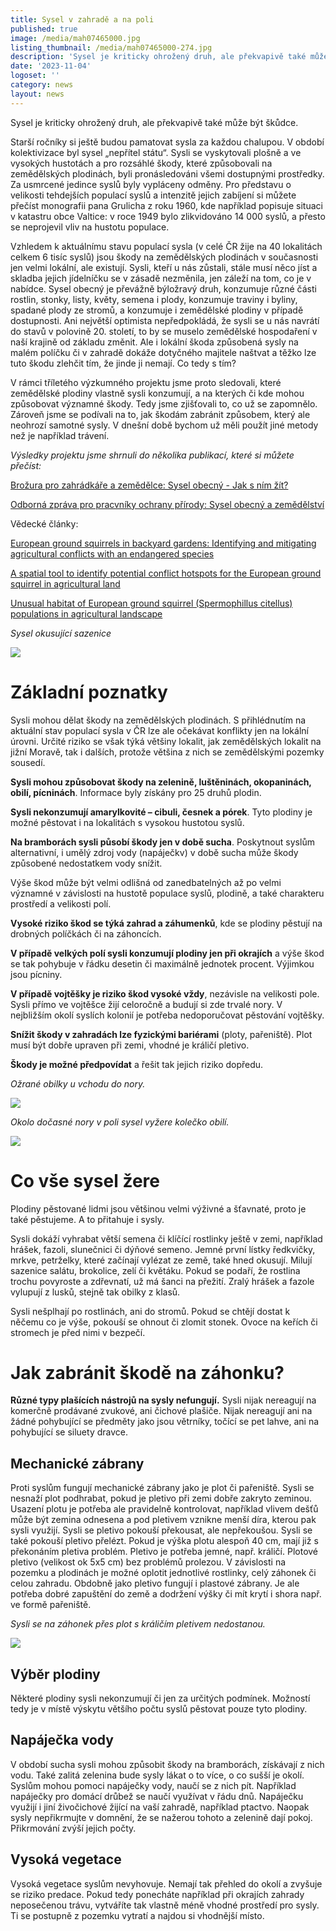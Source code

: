 ```yaml
---
title: Sysel v zahradě a na poli
published: true
image: /media/mah07465000.jpg
listing_thumbnail: /media/mah07465000-274.jpg
description: 'Sysel je kriticky ohrožený druh, ale překvapivě také může být škůdce. '
date: '2023-11-04'
logoset: ''
category: news
layout: news
---
```

Sysel je kriticky ohrožený druh, ale překvapivě také může být škůdce. 

Starší ročníky si ještě budou pamatovat sysla za každou chalupou. V období kolektivizace byl sysel „nepřítel státu“. Sysli se vyskytovali plošně a ve vysokých hustotách a pro rozsáhlé škody, které způsobovali na zemědělských plodinách, byli pronásledováni všemi dostupnými prostředky. Za usmrcené jedince syslů byly vypláceny odměny. Pro představu o velikosti tehdejších populací syslů a intenzitě jejich zabíjení si můžete přečíst monografii pana Grulicha z roku 1960, kde například popisuje situaci v katastru obce Valtice: v roce 1949 bylo zlikvidováno 14 000 syslů, a přesto se neprojevil vliv na hustotu populace. 

Vzhledem k aktuálnímu stavu populací sysla (v celé ČR žije na 40 lokalitách celkem 6 tisíc syslů) jsou škody na zemědělských plodinách v současnosti jen velmi lokální, ale existují. Sysli, kteří u nás zůstali, stále musí něco jíst a skladba jejich jídelníčku se v zásadě nezměnila, jen záleží na tom, co je v nabídce. Sysel obecný je převážně býložravý druh, konzumuje různé části rostlin, stonky, listy, květy, semena i plody, konzumuje traviny i byliny, spadané plody ze stromů, a konzumuje i zemědělské plodiny v případě dostupnosti. Ani největší optimista nepředpokládá, že sysli se u nás navrátí do stavů v polovině 20. století, to by se muselo zemědělské hospodaření v naší krajině od základu změnit. Ale i lokální škoda způsobená sysly na malém políčku či v zahradě dokáže dotyčného majitele naštvat a těžko lze tuto škodu zlehčit tím, že jinde ji nemají. Co tedy s tím?

V rámci tříletého výzkumného projektu jsme proto sledovali, které zemědělské plodiny vlastně sysli konzumují, a na kterých či kde mohou způsobovat významné škody. Tedy jsme zjišťovali to, co už se zapomnělo. Zároveň jsme se podívali na to, jak škodám zabránit způsobem, který ale neohrozí samotné sysly. V dnešní době bychom už měli použít jiné metody než je například trávení. 

_Výsledky projektu jsme shrnuli do několika publikací, které si můžete přečíst:_

[Brožura pro zahrádkáře a zemědělce: Sysel obecný - Jak s ním žít?](https://www.syslinavinici.cz/media/ALKA_brozura_SYSEL_tacr.pdf)

[Odborná zpráva pro pracvníky ochrany přírody: Sysel obecný a zemědělství ](https://www.syslinavinici.cz/media/Sysel_zemedelstvi_zprava_final_web.pdf)

Vědecké články:

[European ground squirrels in backyard gardens: Identifying and mitigating agricultural conflicts with an endangered species](https://museucienciesjournals.cat/abc/issue/46-2-2023-abc/european-ground-squirrels-in-backyard-gardens-identifying-and-mitigating-agricultural-conflicts-with-an-endangered-species)

[A spatial tool to identify potential conflict hotspots for the European ground squirrel in agricultural land](https://museucienciesjournals.cat/abc/issue/46-2-2023-abc/a-spatial-tool-to-identify-potential-conflict-hotspots-for-the-european-ground-squirrel-in-agricultural-land)

[Unusual habitat of European ground squirrel (Spermophillus citellus) populations in agricultural landscape](https://www.alkawildlife.eu/media/Thaya19_Polednikova_etal_fin.pdf)

_Sysel okusující sazenice_

![](/media/f52_00026.jpg)

# Základní poznatky

Sysli mohou dělat škody na zemědělských plodinách. S přihlédnutím na aktuální stav populací sysla v ČR lze ale očekávat konflikty jen na lokální úrovni. Určité riziko se však týká většiny lokalit, jak zemědělských lokalit na jižní Moravě, tak i dalších, protože většina z nich se zemědělskými pozemky sousedí. 

**Sysli mohou způsobovat škody na zelenině, luštěninách, okopaninách, obilí, pícninách**. Informace byly získány pro 25 druhů plodin.

**Sysli nekonzumují amarylkovité – cibuli, česnek a pórek**. Tyto plodiny je možné pěstovat i na lokalitách s vysokou hustotou syslů. 

**Na bramborách sysli působí škody jen v době sucha**. Poskytnout syslům alternativní, i umělý zdroj vody (napáječkv) v době sucha může škody způsobené nedostatkem vody snížit.

Výše škod může být velmi odlišná od zanedbatelných až po velmi významné v závislosti na hustotě populace syslů, plodině, a také charakteru prostředí a velikosti polí.

**Vysoké riziko škod se týká zahrad a záhumenků**, kde se plodiny pěstují na drobných políčkách či na záhoncích. 

**V případě velkých polí sysli konzumují plodiny jen při okrajích** a výše škod se tak pohybuje v řádku desetin či maximálně jednotek procent. Výjimkou jsou pícniny. 

**V případě vojtěšky je riziko škod vysoké vždy**, nezávisle na velikosti pole. Sysli přímo ve vojtěšce žijí celoročně a budují si zde trvalé nory. V nejbližším okolí syslích kolonií je potřeba nedoporučovat pěstování vojtěšky. 

**Snížit škody v zahradách lze fyzickými bariérami** (ploty, pařeniště). Plot musí být dobře upraven při zemi, vhodné je králičí pletivo. 

**Škody je možné předpovídat** a řešit tak jejich riziko dopředu. 

_Ožrané obilky u vchodu do nory._

![](/media/img_7509.jpg)

_Okolo dočasné nory v poli sysel vyžere kolečko obilí._

![](/media/dscn4327.jpg)

# Co vše sysel žere

Plodiny pěstované lidmi jsou většinou velmi výživné a šťavnaté, proto je také pěstujeme. A to přitahuje i sysly. 

Sysli dokáží vyhrabat větší semena či klíčící rostlinky ještě v zemi, například hrášek, fazoli, slunečnici či dýňové semeno. Jemné první lístky ředkvičky, mrkve, petrželky, které začínají vylézat ze země, také hned okusují. Milují sazenice salátu, brokolice, zelí či květáku. Pokud se podaří, že rostlina trochu povyroste a zdřevnatí, už má šanci na přežití. Zralý hrášek a fazole vylupují z lusků, stejně tak obilky z klasů. 

Sysli nešplhají po rostlinách, ani do stromů. Pokud se chtějí dostat k něčemu co je výše, pokouší se ohnout či zlomit stonek. Ovoce na keřích či stromech je před nimi v bezpečí. 

# Jak zabránit škodě na záhonku?

**Různé typy plašících nástrojů na sysly nefungují.** Sysli nijak nereagují na komerčně prodávané zvukové, ani čichové plašiče. Nijak nereagují ani na žádné pohybující se předměty jako jsou větrníky, točící se pet lahve, ani na pohybující se siluety dravce.

## Mechanické zábrany

Proti syslům fungují mechanické zábrany jako je plot či pařeniště. Sysli se nesnaží plot podhrabat, pokud je pletivo při zemi dobře zakryto zeminou. Usazení plotu je potřeba ale pravidelně kontrolovat, například vlivem dešťů může být zemina odnesena a pod pletivem vznikne menší díra, kterou pak sysli využijí. Sysli se pletivo pokouší překousat, ale nepřekoušou. Sysli se také pokouší pletivo přelézt. Pokud je výška plotu alespoň 40 cm, mají již s překonáním pletiva problém. Pletivo je potřeba jemné, např. králičí. Plotové pletivo (velikost ok  5x5 cm) bez problémů prolezou. V závislosti na pozemku a plodinách je možné oplotit jednotlivé rostlinky, celý záhonek či celou zahradu. Obdobně jako pletivo fungují i plastové zábrany. Je ale potřeba dobré zapuštění do země a dodržení výšky či mít krytí i shora např. ve formě pařeniště. 

_Sysli se na záhonek přes plot s králičím pletivem nedostanou._

![](/media/f73_00035.jpg)

## Výběr plodiny

Některé plodiny sysli nekonzumují či jen za určitých podmínek. Možností tedy je v místě výskytu většího počtu syslů pěstovat pouze tyto plodiny. 

## Napáječka vody

V období sucha sysli mohou způsobit škody na bramborách, získávají z nich vodu. Také zalitá zelenina bude sysly lákat o to více, o co sušší je okolí. Syslům mohou pomoci napáječky vody, naučí se z nich pít. Například napáječky pro domácí drůbež se naučí využívat v řádu dnů. Napáječku využijí i jiní živočichové žijící na vaší zahradě, například ptactvo. Naopak sysly nepřikrmujte v domnění, že se nažerou tohoto a zelenině dají pokoj. Přikrmování zvýší jejich počty.    

## Vysoká vegetace

Vysoká vegetace syslům nevyhovuje. Nemají tak přehled do okolí a zvyšuje se riziko predace. Pokud tedy ponecháte například při okrajích zahrady neposečenou trávu, vytváříte tak vlastně méně vhodné prostředí pro sysly. Ti se postupně z pozemku vytratí a najdou si vhodnější místo. 

##
